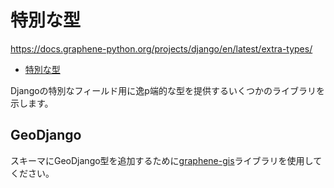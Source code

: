 # 特別な型

<https://docs.graphene-python.org/projects/django/en/latest/extra-types/>

- [特別な型](#特別な型)

Djangoの特別なフィールド用に逸p端的な型を提供するいくつかのライブラリを示します。

## GeoDjango

スキーマにGeoDjango型を追加するために[graphene-gis](https://github.com/EverWinter23/graphene-gis)ライブラリを使用してください。
